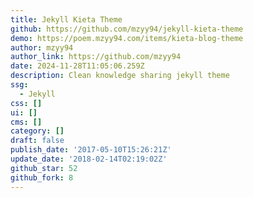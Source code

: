 ```yaml
---
title: Jekyll Kieta Theme
github: https://github.com/mzyy94/jekyll-kieta-theme
demo: https://poem.mzyy94.com/items/kieta-blog-theme
author: mzyy94
author_link: https://github.com/mzyy94
date: 2024-11-28T11:05:06.259Z
description: Clean knowledge sharing jekyll theme
ssg:
  - Jekyll
css: []
ui: []
cms: []
category: []
draft: false
publish_date: '2017-05-10T15:26:21Z'
update_date: '2018-02-14T02:19:02Z'
github_star: 52
github_fork: 8
---
```

